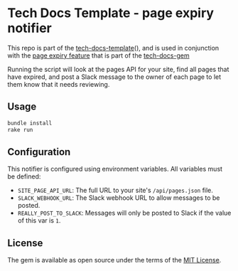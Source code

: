 # Tech Docs Template - page expiry notifier

This repo is part of the [tech-docs-template][template](), and is used in
conjunction with the [page expiry feature][expiry] that is part of the
[tech-docs-gem][gem]

Running the script will look at the pages API for your site, find all pages
that have expired, and post a Slack message to the owner of each page to let
them know that it needs reviewing.

[template]: https://github.com/alphagov/tech-docs-template
[expiry]: https://alphagov.github.io/tech-docs-manual/#page-expiry-and-review-notices
[gem]: https://github.com/alphagov/tech-docs-gem

## Usage

```ruby
bundle install
rake run
```

## Configuration

This notifier is configured using environment variables. All variables must be
defined:

* `SITE_PAGE_API_URL`: The full URL to your site's `/api/pages.json` file.
* `SLACK_WEBHOOK_URL`: The Slack webhook URL to allow messages to be posted.
* `REALLY_POST_TO_SLACK`: Messages will only be posted to Slack if the value of
  this var is `1`.

## License

The gem is available as open source under the terms of the [MIT License](LICENSE).
